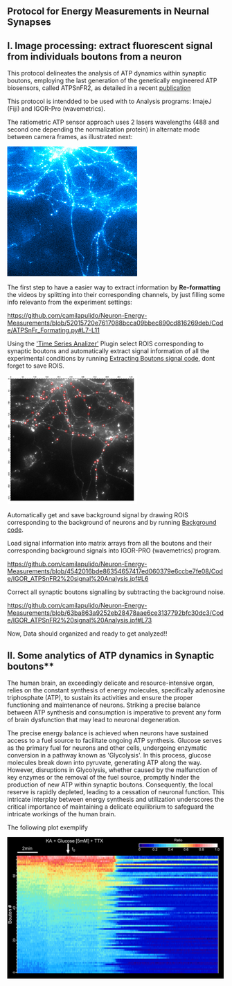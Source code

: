 ## Protocol for Energy Measurements in Neurnal Synapses

## I. Image processing: extract fluorescent signal from individuals boutons from a neuron

This protocol delineates the analysis of ATP dynamics within synaptic boutons, employing the last generation of the genetically engineered ATP biosensors, called ATPSnFR2, as detailed in a recent [publication](https://www.biorxiv.org/content/10.1101/2023.08.24.554624v1)

This protocol is intendded to be used with to Analysis programs: ImajeJ (Fiji) and IGOR-Pro (wavemetrics).

The ratiometric ATP sensor approach uses 2 lasers wavelengths (488 and second one depending the normalization protein) in alternate mode between camera frames, as illustrated next:

<img src="./Images/Switcher_Laser 637-488.gif" alt="Neuron" style="width: 300px;"/>

The first step to have a easier way to extract information by **Re-formatting** the videos by splitting into their corresponding channels, by just filling some info relevanto from the experiment settings: 

https://github.com/camilapulido/Neuron-Energy-Measurements/blob/52015720e7617088bcca09bbec890cd816269deb/Code/ATPSnFr_Formating.py#L7-L11

Using the ['Time Series Analizer'](https://imagej.net/ij/plugins/time-series.html) Plugin select ROIS corresponding to synaptic boutons and automatically extract signal information of all the experimental conditions by running [Extracting Boutons signal code](Code/Syn-iATPsf-HALO_Switcher.py), dont forget to save ROIS. 

<img src="./Images/ExpC1_picNeuron + ROIs.png" alt="Neuron with ROIS" style="width: 300px;"/>

Automatically get and save background signal by drawing ROIS corresponding to the background of neurons and by running [Background code](Code/Syn-iATPsf-HALO_NoStim_BLACK.py).

Load signal information into matrix arrays from all the boutons and their corresponding background signals into IGOR-PRO (wavemetrics) program. 

https://github.com/camilapulido/Neuron-Energy-Measurements/blob/4542016bde86354657417ed060379e6ccbe7fe08/Code/IGOR_ATPSnFR2%20signal%20Analysis.ipf#L6

Correct all synaptic boutons signalling by subtracting the background noise.

https://github.com/camilapulido/Neuron-Energy-Measurements/blob/63ba863a9252eb28478aae6ce3137792bfc30dc3/Code/IGOR_ATPSnFR2%20signal%20Analysis.ipf#L73

Now, Data should organized and ready to get analyzed!!

## II. Some analytics of ATP dynamics in Synaptic boutons**

The human brain, an exceedingly delicate and resource-intensive organ, relies on the constant synthesis of energy molecules, specifically adenosine triphosphate (ATP), to sustain its activities and ensure the proper functioning and maintenance of neurons. Striking a precise balance between ATP synthesis and consumption is imperative to prevent any form of brain dysfunction that may lead to neuronal degeneration. 

The precise energy balance is achieved when neurons have sustained access to a fuel source to facilitate ongoing ATP synthesis. Glucose serves as the primary fuel for neurons and other cells, undergoing enzymatic conversion in a pathway known as 'Glycolysis'. In this process, glucose molecules break down into pyruvate, generating ATP along the way. However, disruptions in Glycolysis, whether caused by the malfunction of key enzymes or the removal of the fuel source, promptly hinder the production of new ATP within synaptic boutons. Consequently, the local reserve is rapidly depleted, leading to a cessation of neuronal function. This intricate interplay between energy synthesis and utilization underscores the critical importance of maintaining a delicate equilibrium to safeguard the intricate workings of the human brain.

The following plot exemplify 

<img src="./Images/ExpC1_matrixBoutons.png" alt="Signal Ratio per bouton" style="width: 500px;"/>




